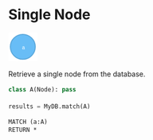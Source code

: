 # Single Node

![single_node](images/single_node.png)

Retrieve a single node from the database.

```python
class A(Node): pass

results = MyDB.match(A)
```

```cypher
MATCH (a:A)
RETURN *
```
